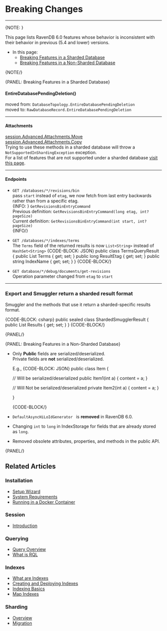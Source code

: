 # Breaking Changes
---

{NOTE: }

This page lists RavenDB 6.0 features whose behavior is inconsistent with their behavior 
in previous (5.4 and lower) versions.  

* In this page:
   * [Breaking Features in a Sharded Database](../start/breaking-changes#breaking-features-in-a-sharded-database)  
   * [Breaking Features in a Non-Sharded Database](../start/breaking-changes#breaking-features-in-a-non-sharded-database)  

{NOTE/}

{PANEL: Breaking Features in a Sharded Database}

#### EntireDatabasePendingDeletion()

moved from: `DatabaseTopology.EntireDatabasePendingDeletion`  
moved to: `RawDatabaseRecord.EntireDatabasePendingDeletion`  

---

#### Attachments

[session.Advanced.Attachments.Move](../sharding/unsupported#unsupported-document-extensions-features)  
[session.Advanced.Attachments.Copy](../sharding/unsupported#unsupported-document-extensions-features)  
Trying to use these methods in a sharded database will throw a `NotSupportedInShardingException` exception.  
For a list of features that are not supported under a sharded database [visit this page](../sharding/unsupported).  

---

#### Endpoints

* `GET /databases/*/revisions/bin`  
  pass `start` instead of `etag`, we now fetch from last entry backwards rather than from a specific etag.  
  {INFO: }
  `GetRevisionsBinEntryCommand`  
  Previous definition: `GetRevisionsBinEntryCommand(long etag, int? pageSize)`  
  Current definition: `GetRevisionsBinEntryCommand(int start, int? pageSize)`  
  {INFO/}

* `GET /databases/*/indexes/terms`  
  The `Terms` field of the returned results is now `List<String>` instead of `HashSet<String>`
  {CODE-BLOCK: JSON}
  public class TermsQueryResult
  {
     public List<string> Terms { get; set; }
     public long ResultEtag { get; set; }
     public string IndexName { get; set; }
  }
  {CODE-BLOCK/}

* `GET database/*/debug/documents/get-revisions`  
  Operation parameter changed from `etag` to `start`  

---

### Export and Smuggler return a sharded result format

Smuggler and the methods that use it return a sharded-specific results format.  

{CODE-BLOCK: csharp}
public sealed class ShardedSmugglerResult 
{
    public List<ShardNodeSmugglerResult> Results { get; set; }
}
{CODE-BLOCK/}

{PANEL/}

{PANEL: Breaking Features in a Non-Sharded Database}

* Only **Public** fields are serialized/deserialized.  
  Private fields are **not** serialized/deserialized.  

  E.g.,
  {CODE-BLOCK: JSON}
  public class Item
  {

     // Will be serialized/deserialized
     public Item1(int a)
     {
        content = a;
     }

     // Will Not be serialized/deserialized
     private Item2(int a)
     {
        content = a;
     }

   }
  
  {CODE-BLOCK/}

* `DefaultAsyncHiLoIdGenerator ` is **removed** in RavenDB 6.0.  

* Changing `int` to `long` in IndexStorage for fields that are already stored as `long`.  

* Removed obsolete attributes, properties, and methods in the public API.  

{PANEL/}

## Related Articles

### Installation
- [Setup Wizard](../start/installation/setup-wizard)  
- [System Requirements](../start/installation/system-requirements)  
- [Running in a Docker Container](../start/installation/running-in-docker-container)  

### Session
- [Introduction](../client-api/session/what-is-a-session-and-how-does-it-work)  

### Querying
- [Query Overview](../client-api/session/querying/how-to-query) 
- [What is RQL](../client-api/session/querying/what-is-rql)  

### Indexes
- [What are Indexes](../indexes/what-are-indexes)  
- [Creating and Deploying Indexes](../indexes/creating-and-deploying)  
- [Indexing Basics](../indexes/indexing-basics)  
- [Map Indexes](../indexes/map-indexes)  

### Sharding
- [Overview](../sharding/overview)  
- [Migration](../sharding/migration)  

